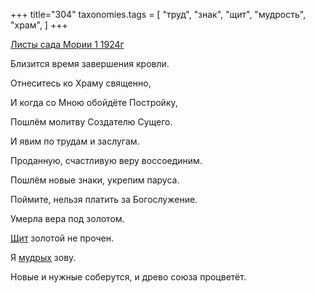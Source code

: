 +++
title="304"
taxonomies.tags = [
 "труд",
 "знак",
 "щит",
 "мудрость",
 "храм",
]
+++

[Листы сада Мории 1 1924г](/agni/1924)

Близится время завершения кровли.   

Отнеситесь ко Храму священно,   

И когда со Мною обойдёте Постройку,   

Пошлём молитву Создателю Сущего.   

И явим по трудам и заслугам.   

Проданную, счастливую веру воссоединим.   

Пошлём новые знаки, укрепим паруса.   

Поймите, нельзя платить за Богослужение.   

Умерла вера под золотом.   

[Щит](/tags/щит) золотой не прочен.   

Я [мудрых](/tags/мудрость) зову.   

Новые и нужные соберутся, и древо союза процветёт.   

